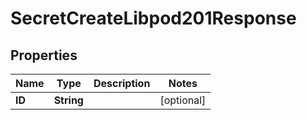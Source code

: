 

# SecretCreateLibpod201Response


## Properties

| Name | Type | Description | Notes |
|------------ | ------------- | ------------- | -------------|
|**ID** | **String** |  |  [optional] |



